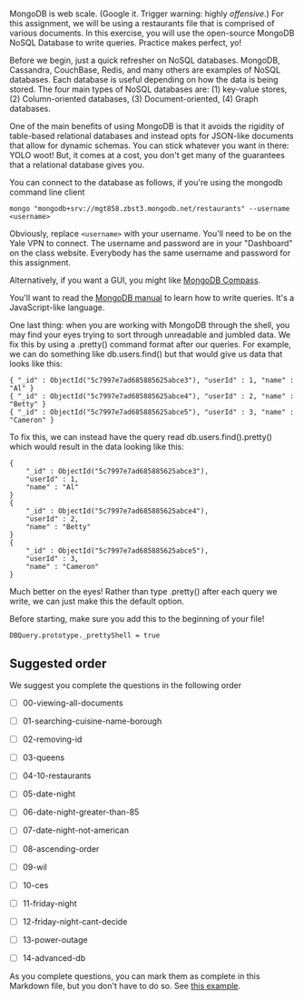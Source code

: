 # 


MongoDB is web scale. (Google it. Trigger warning: highly _offensive_.) For this
assignment, we will be using a restaurants file that is comprised of various
documents. In this exercise, you will use the open-source MongoDB NoSQL
Database to write queries. Practice makes perfect, yo!

Before we begin, just a quick refresher on NoSQL databases. MongoDB, Cassandra,
CouchBase, Redis, and many others are examples of NoSQL databases. Each
database is useful depending on how the data is being stored. The four main
types of NoSQL databases are: (1) key-value stores, (2) Column-oriented
databases, (3) Document-oriented, (4) Graph databases.

One of the main benefits of using MongoDB is that it avoids the rigidity of
table-based relational databases and instead opts for JSON-like documents
that allow for dynamic schemas. You can stick whatever you want in there:
YOLO woot! But, it comes at a cost, you don't get many of the guarantees
that a relational database gives you.

You can connect to the database as follows, if you're using the mongodb
command line client

```
mongo "mongodb+srv://mgt858.zbst3.mongodb.net/restaurants" --username <username>
```

Obviously, replace `<username>` with your username.
You'll need to be on the Yale VPN to connect. The username and password are
in your "Dashboard" on the class website. Everybody has the same username and
password for this assignment.

Alternatively, if you want a GUI, you might like [MongoDB Compass](https://www.mongodb.com/products/compass).

You'll want to read the [MongoDB manual](https://docs.mongodb.com/manual/tutorial/query-documents/) to
learn how to write queries. It's a JavaScript-like language.

One last thing: when you are working with MongoDB through the shell, you may
find your eyes trying to sort through unreadable and jumbled data. We fix this
by using a .pretty() command format after our queries. For example, we can do
something like db.users.find() but that would give us data that looks like this:

  ```
  { "_id" : ObjectId("5c7997e7ad685885625abce3"), "userId" : 1, "name" : "Al" }
  { "_id" : ObjectId("5c7997e7ad685885625abce4"), "userId" : 2, "name" : "Betty" }
  { "_id" : ObjectId("5c7997e7ad685885625abce5"), "userId" : 3, "name" : "Cameron" }

  ```

  To fix this, we can instead have the query read db.users.find().pretty() which
  would result in the data looking like this:

  ```
  {
      "_id" : ObjectId("5c7997e7ad685885625abce3"),
      "userId" : 1,
      "name" : "Al"
  }
  {
      "_id" : ObjectId("5c7997e7ad685885625abce4"),
      "userId" : 2,
      "name" : "Betty"
  }
  {
      "_id" : ObjectId("5c7997e7ad685885625abce5"),
      "userId" : 3,
      "name" : "Cameron"
  }

  ```
  Much better on the eyes! Rather than type .pretty() after each query we write,
  we can just make this the default option.

  Before starting, make sure you add this to the beginning of your file!

    DBQuery.prototype._prettyShell = true



## Suggested order

We suggest you complete the questions in the following order

- [ ] 00-viewing-all-documents
- [ ] 01-searching-cuisine-name-borough
- [ ] 02-removing-id
- [ ] 03-queens
- [ ] 04-10-restaurants
- [ ] 05-date-night
- [ ] 06-date-night-greater-than-85
- [ ] 07-date-night-not-american
- [ ] 08-ascending-order
- [ ] 09-wil
- [ ] 10-ces
- [ ] 11-friday-night
- [ ] 12-friday-night-cant-decide
- [ ] 13-power-outage
- [ ] 14-advanced-db


As you complete questions, you can mark them as complete
in this Markdown file,  but you don't have to do so.
See [this example](https://github.blog/2014-04-28-task-lists-in-all-markdown-documents/).

